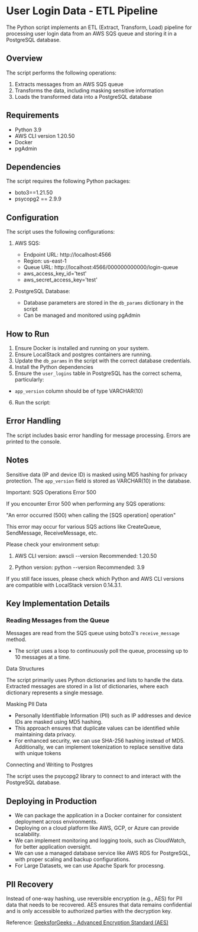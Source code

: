 # User Login Data - ETL Pipeline

The Python script implements an ETL (Extract, Transform, Load) pipeline for processing user login data from an AWS SQS queue and storing it in a PostgreSQL database.

## Overview

The script performs the following operations:
1. Extracts messages from an AWS SQS queue
2. Transforms the data, including masking sensitive information
3. Loads the transformed data into a PostgreSQL database

## Requirements

- Python 3.9
- AWS CLI version 1.20.50
- Docker
- pgAdmin

## Dependencies

The script requires the following Python packages:
- boto3==1.21.50
- psycopg2 == 2.9.9

## Configuration

The script uses the following configurations:

1. AWS SQS:
   - Endpoint URL: http://localhost:4566
   - Region: us-east-1
   - Queue URL: http://localhost:4566/000000000000/login-queue
   - aws_access_key_id='test'
   -  aws_secret_access_key='test'

2. PostgreSQL Database:
   - Database parameters are stored in the `db_params` dictionary in the script
   - Can be managed and monitored using pgAdmin

## How to Run

1. Ensure Docker is installed and running on your system.
2. Ensure LocalStack and postgres containers are running.
3. Update the `db_params` in the script with the correct database credentials.
4. Install the Python dependencies
5. Ensure the `user_logins` table in PostgreSQL has the correct schema, particularly:
- `app_version` column should be of type VARCHAR(10)
6. Run the script:

## Error Handling

The script includes basic error handling for message processing. Errors are printed to the console.

## Notes

Sensitive data (IP and device ID) is masked using MD5 hashing for privacy protection.
The `app_version` field is stored as VARCHAR(10) in the database.

Important: SQS Operations Error 500

If you encounter Error 500 when performing any SQS operations:

"An error occurred (500) when calling the [SQS operation] operation"

This error may occur for various SQS actions like CreateQueue, SendMessage, ReceiveMessage, etc.

Please check your environment setup:

1. AWS CLI version: awscli --version
   Recommended: 1.20.50 

2. Python version: python --version
   Recommended: 3.9

If you still face issues, please check which Python and AWS CLI versions are compatible with LocalStack version 0.14.3.1.

## Key Implementation Details

### Reading Messages from the Queue

 Messages are read from the SQS queue using boto3's `receive_message` method.
- The script uses a loop to continuously poll the queue, processing up to 10 messages at a time.

Data Structures

The script primarily uses Python dictionaries and lists to handle the data.
Extracted messages are stored in a list of dictionaries, where each dictionary represents a single message.

Masking PII Data 

- Personally Identifiable Information (PII) such as IP addresses and device IDs are masked using MD5 hashing.
- This approach ensures that duplicate values can be identified while maintaining data privacy.
- For enhanced security, we can use SHA-256 hashing instead of MD5. Additionally, we can implement tokenization to replace sensitive data with unique tokens

Connecting and Writing to Postgres

The script uses the psycopg2 library to connect to and interact with the PostgreSQL database.

## Deploying in Production

- We can package the application in a Docker container for consistent deployment across environments.
- Deploying on a cloud platform like AWS, GCP, or Azure can provide scalability.
- We can implement monitoring and logging tools, such as CloudWatch, for better application oversight.
- We can use a managed database service like AWS RDS for PostgreSQL, with proper scaling and backup configurations.
- For Large Datasets, we can use Apache Spark for processng.

## PII Recovery
Instead of one-way hashing, use reversible encryption (e.g., AES) for PII data that needs to be recovered.
AES ensures that data remains confidential and is only accessible to authorized parties with the decryption key.

Reference: [GeeksforGeeks - Advanced Encryption Standard (AES)](https://www.geeksforgeeks.org/advanced-encryption-standard-aes/#)
